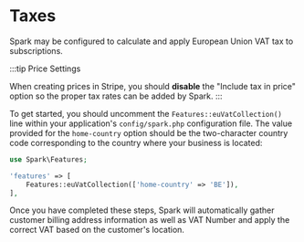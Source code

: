 # Taxes

Spark may be configured to calculate and apply European Union VAT tax to subscriptions.

:::tip Price Settings

When creating prices in Stripe, you should **disable** the "Include tax in price" option so the proper tax rates can be added by Spark.
:::

To get started, you should uncomment the `Features::euVatCollection()` line within your application's `config/spark.php` configuration file. The value provided for the `home-country` option should be the two-character country code corresponding to the country where your business is located:

```php
use Spark\Features;

'features' => [
    Features::euVatCollection(['home-country' => 'BE']),
],
```

Once you have completed these steps, Spark will automatically gather customer billing address information as well as VAT Number and apply the correct VAT based on the customer's location.
